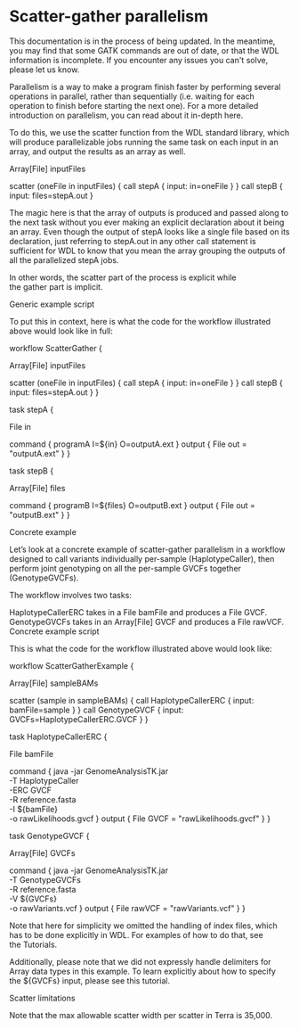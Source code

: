 # Scatter-gather parallelism
This documentation is in the process of being updated. In the meantime, you may find that some GATK commands are out of date, or that the WDL information is incomplete. If you encounter any issues you can't solve, please let us know.

Parallelism is a way to make a program finish faster by performing several operations in parallel, rather than sequentially (i.e. waiting for each operation to finish before starting the next one). For a more detailed introduction on parallelism, you can read about it in-depth here.

To do this, we use the scatter function from the WDL standard library, which will produce parallelizable jobs running the same task on each input in an array, and output the results as an array as well.

Array[File] inputFiles

  scatter (oneFile in inputFiles) {
    call stepA { input: in=oneFile }
  }
  call stepB { input: files=stepA.out }


The magic here is that the array of outputs is produced and passed along to the next task without you ever making an explicit declaration about it being an array. Even though the output of stepA looks like a single file based on its declaration, just referring to stepA.out in any other call statement is sufficient for WDL to know that you mean the array grouping the outputs of all the parallelized stepA jobs.

In other words, the scatter part of the process is explicit while the gather part is implicit.

Generic example script

To put this in context, here is what the code for the workflow illustrated above would look like in full:

workflow ScatterGather {

  Array[File] inputFiles

  scatter (oneFile in inputFiles) {
    call stepA { input: in=oneFile }
  }
  call stepB { input: files=stepA.out }
}

task stepA {

  File in

  command { programA I=${in} O=outputA.ext }
  output { File out = "outputA.ext" }
}

task stepB {

  Array[File] files

  command { programB I=${files} O=outputB.ext }
  output { File out = "outputB.ext" }
}

Concrete example

Let’s look at a concrete example of scatter-gather parallelism in a workflow designed to call variants individually per-sample (HaplotypeCaller), then perform joint genotyping on all the per-sample GVCFs together (GenotypeGVCFs).

The workflow involves two tasks:

HaplotypeCallerERC takes in a File bamFile and produces a File GVCF.
GenotypeGVCFs takes in an Array[File] GVCF and produces a File rawVCF.
Concrete example script

This is what the code for the workflow illustrated above would look like:

workflow ScatterGatherExample {

  Array[File] sampleBAMs

  scatter (sample in sampleBAMs) {
    call HaplotypeCallerERC { input: bamFile=sample }
  }
  call GenotypeGVCF { input: GVCFs=HaplotypeCallerERC.GVCF }
}

task HaplotypeCallerERC {

  File bamFile

  command {
    java -jar GenomeAnalysisTK.jar \
        -T HaplotypeCaller \
        -ERC GVCF \
        -R reference.fasta \
        -I ${bamFile} \
        -o rawLikelihoods.gvcf
  }
  output {
    File GVCF = "rawLikelihoods.gvcf"
  }
}

task GenotypeGVCF {

  Array[File] GVCFs

  command {
    java -jar GenomeAnalysisTK.jar \
        -T GenotypeGVCFs \
        -R reference.fasta \
        -V ${GVCFs} \
        -o rawVariants.vcf
  }
  output {
    File rawVCF = "rawVariants.vcf"
  }
}


Note that here for simplicity we omitted the handling of index files, which has to be done explicitly in WDL. For examples of how to do that, see the Tutorials.

Additionally, please note that we did not expressly handle delimiters for Array data types in this example. To learn explicitly about how to specify the ${GVCFs} input, please see this tutorial.

Scatter limitations

Note that the max allowable scatter width per scatter in Terra is 35,000.
